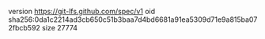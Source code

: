 version https://git-lfs.github.com/spec/v1
oid sha256:0da1c2214ad3cb650c51b3baa7d4bd6681a91ea5309d71e9a815ba072fbcb592
size 27774
